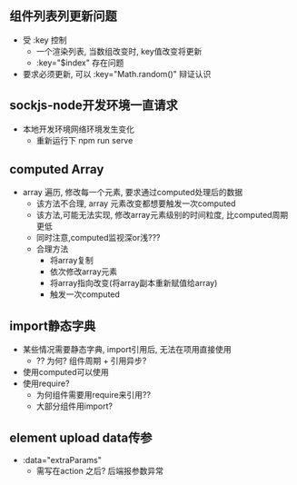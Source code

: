 ## 组件列表列更新问题 ##
+ 受 :key 控制
  + 一个渲染列表, 当数组改变时, key值改变将更新
  + :key="$index" 存在问题
+ 要求必须更新, 可以 :key="Math.random()" 辩证认识

## sockjs-node开发环境一直请求 ##
+ 本地开发环境网络环境发生变化
  + 重新运行下 npm run serve
## computed Array ##
+ array 遍历, 修改每一个元素, 要求通过computed处理后的数据
  + 该方法不合理, array 元素改变都想要触发一次computed
  + 该方法,可能无法实现, 修改array元素级别的时间粒度, 比computed周期更低
  + 同时注意,computed监视深or浅???
  + 合理方法
    + 将array复制
    + 依次修改array元素
    + 将array指向改变(将array副本重新赋值给array)
    + 触发一次computed
  
## import静态字典 ##
+ 某些情况需要静态字典, import引用后, 无法在项用直接使用
  + ?? 为何? 组件周期 + 引用异步?
+ 使用computed可以使用
+ 使用require?
  + 为何组件需要用require来引用??
  + 大部分组件用import?

## element upload data传参 ##
+ :data="extraParams"
  + 需写在action 之后? 后端报参数异常